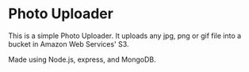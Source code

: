 # Photo Uploader
This is a simple Photo Uploader. It uploads any jpg, png or gif file into a bucket in Amazon Web Services' S3.

Made using Node.js, express, and MongoDB.